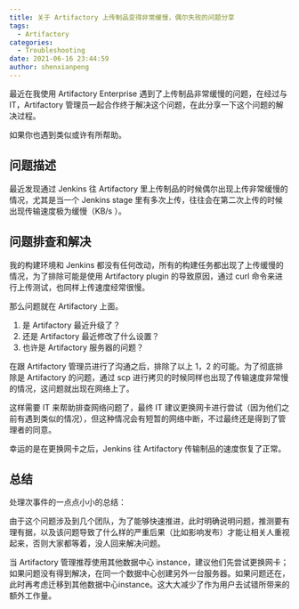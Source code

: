 ```yaml
---
title: 关于 Artifactory 上传制品变得非常缓慢，偶尔失败的问题分享
tags:
  - Artifactory
categories:
  - Troubleshooting
date: 2021-06-16 23:44:59
author: shenxianpeng
---
```


最近在我使用 Artifactory Enterprise 遇到了上传制品非常缓慢的问题，在经过与 IT，Artifactory 管理员一起合作终于解决这个问题，在此分享一下这个问题的解决过程。

如果你也遇到类似或许有所帮助。

## 问题描述

最近发现通过 Jenkins 往 Artifactory 里上传制品的时候偶尔出现上传非常缓慢的情况，尤其是当一个 Jenkins stage 里有多次上传，往往会在第二次上传的时候出现传输速度极为缓慢（KB/s ）。

## 问题排查和解决

我的构建环境和 Jenkins 都没有任何改动，所有的构建任务都出现了上传缓慢的情况，为了排除可能是使用 Artifactory plugin 的导致原因，通过 curl 命令来进行上传测试，也同样上传速度经常很慢。

那么问题就在 Artifactory 上面。

1. 是 Artifactory 最近升级了？
2. 还是 Artifactory 最近修改了什么设置？
3. 也许是 Artifactory 服务器的问题？

在跟 Artifactory 管理员进行了沟通之后，排除了以上 1，2 的可能。为了彻底排除是 Artifactory 的问题，通过 scp 进行拷贝的时候同样也出现了传输速度非常慢的情况，这问题就出现在网络上了。

这样需要 IT 来帮助排查网络问题了，最终 IT 建议更换网卡进行尝试（因为他们之前有遇到类似的情况），但这种情况会有短暂的网络中断，不过最终还是得到了管理者的同意。

幸运的是在更换网卡之后，Jenkins 往 Artifactory 传输制品的速度恢复了正常。

## 总结

处理次事件的一点点小小的总结：

由于这个问题涉及到几个团队，为了能够快速推进，此时明确说明问题，推测要有理有据，以及该问题导致了什么样的严重后果（比如影响发布）才能让相关人重视起来，否则大家都等着，没人回来解决问题。

当 Artifactory 管理推荐使用其他数据中心 instance，建议他们先尝试更换网卡；如果问题没有得到解决，在同一个数据中心创建另外一台服务器。如果问题还在，此时再考虑迁移到其他数据中心instance。这大大减少了作为用户去试错所带来的额外工作量。
